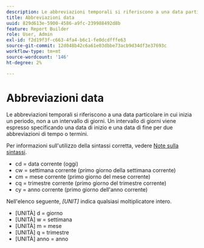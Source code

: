 ```yaml
---
description: Le abbreviazioni temporali si riferiscono a una data particolare in cui inizia un periodo, non a un intervallo di giorni. Un intervallo di giorni viene espresso specificando una data di inizio e una data di fine per due abbreviazioni di tempo (o termini).
title: Abbreviazioni data
uuid: 829d613e-5900-4586-a9fc-239988492d8b
feature: Report Builder
role: User, Admin
exl-id: f2d19f3f-c663-4fa4-b6c1-fe0dcdfffe63
source-git-commit: 12d048b42c6a61e03dbbe73acb9d34df3e37693c
workflow-type: tm+mt
source-wordcount: '146'
ht-degree: 2%

---
```


# Abbreviazioni data

Le abbreviazioni temporali si riferiscono a una data particolare in cui inizia un periodo, non a un intervallo di giorni. Un intervallo di giorni viene espresso specificando una data di inizio e una data di fine per due abbreviazioni di tempo o termini.

Per informazioni sull&#39;utilizzo della sintassi corretta, vedere [Note sulla sintassi](/help/analyze/legacy-report-builder/data-requests/configuring-report-dates/c-customized-date-expressions/examples-of-date-ranges-using-customized-expressions.md#section_555D6563B2D94FA3BDD801DC0B8C289D).

* cd = data corrente (oggi)
* cw = settimana corrente (primo giorno della settimana corrente)
* cm = mese corrente (primo giorno del mese corrente)
* cq = trimestre corrente (primo giorno del trimestre corrente)
* cy = anno corrente (primo giorno dell&#39;anno corrente)

Nell&#39;elenco seguente, *[UNIT]* indica qualsiasi moltiplicatore intero.

* [UNITÀ] d = giorno
* [UNITÀ] w = settimana
* [UNITÀ] m = mese
* [UNITÀ] q = trimestre
* [UNITÀ] anno = anno
